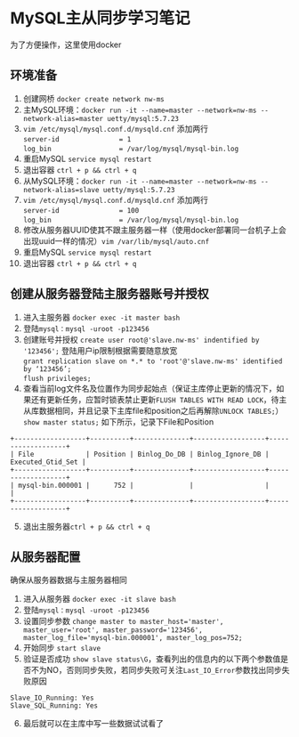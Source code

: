 # MySQL主从同步学习笔记
为了方便操作，这里使用docker

## 环境准备
1. 创建网桥 `docker create network nw-ms`  
2. 主MySQL环境：`docker run -it --name=master --network=nw-ms --network-alias=master uetty/mysql:5.7.23`  
3.  `vim /etc/mysql/mysql.conf.d/mysqld.cnf`  添加两行  
 ` server-id               = 1 `  
 ` log_bin                 = /var/log/mysql/mysql-bin.log `  
4. 重启MySQL `service mysql restart` 
5. 退出容器    `ctrl + p && ctrl + q`  
6. 从MySQL环境：`docker run -it --name=master --network=nw-ms --network-alias=slave uetty/mysql:5.7.23`  
7.   `vim /etc/mysql/mysql.conf.d/mysqld.cnf`  添加两行  
` server-id               = 100 `  
` log_bin                 = /var/log/mysql/mysql-bin.log `  
8. 修改从服务器UUID使其不跟主服务器一样（使用docker部署同一台机子上会出现uuid一样的情况）`vim /var/lib/mysql/auto.cnf`  
9. 重启MySQL `service mysql restart` 
10. 退出容器 `ctrl + p && ctrl + q`  

## 创建从服务器登陆主服务器账号并授权
1. 进入主服务器 `docker exec -it master bash`  
2. 登陆`mysql：mysql -uroot -p123456`  
3. 创建账号并授权
`create user root@'slave.nw-ms' indentified by '123456';`  登陆用户ip限制根据需要随意放宽  
`grant replication slave on *.* to 'root'@'slave.nw-ms' identified by ‘123456’;`  
`flush privileges;`
4. 查看当前log文件名及位置作为同步起始点（保证主库停止更新的情况下，如果还有更新任务，应暂时锁表禁止更新`FLUSH TABLES WITH READ LOCK`，待主从库数据相同，并且记录下主库file和position之后再解除`UNLOCK TABLES;`）
`show master status;` 如下所示，记录下File和Position
```
+------------------+----------+--------------+------------------+-------------------+
| File             | Position | Binlog_Do_DB | Binlog_Ignore_DB | Executed_Gtid_Set |
+------------------+----------+--------------+------------------+-------------------+
| mysql-bin.000001 |      752 |              |                  |                   |
+------------------+----------+--------------+------------------+-------------------+
```
5. 退出主服务器`ctrl + p && ctrl + q`  

## 从服务器配置
确保从服务器数据与主服务器相同
1. 进入从服务器 `docker exec -it slave bash`  
2. 登陆`mysql：mysql -uroot -p123456`  
3. 设置同步参数 `change master to master_host='master', master_user='root', master_password='123456', master_log_file='mysql-bin.000001', master_log_pos=752;`  
4. 开始同步 `start slave`  
5. 验证是否成功 `show slave status\G`，查看列出的信息内的以下两个参数值是否不为NO，否则同步失败，若同步失败可关注`Last_IO_Error`参数找出同步失败原因
```
Slave_IO_Running: Yes  
Slave_SQL_Running: Yes  
```
6. 最后就可以在主库中写一些数据试试看了
